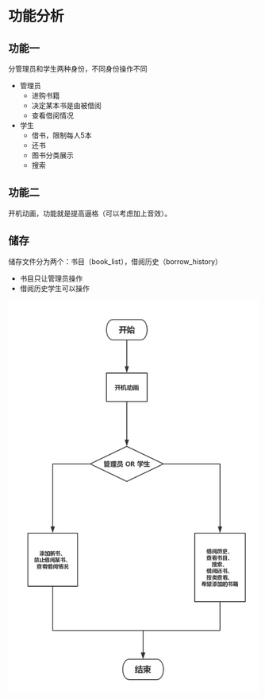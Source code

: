 # 功能分析

## 功能一

分管理员和学生两种身份，不同身份操作不同
+   管理员
    +   进购书籍
    +   决定某本书是由被借阅
    +   查看借阅情况
+   学生
    +   借书，限制每人5本
    +   还书
    +   图书分类展示
    +   搜索

## 功能二

开机动画，功能就是提高逼格（可以考虑加上音效）。

## 储存

储存文件分为两个：书目（book_list），借阅历史（borrow_history）
+   书目只让管理员操作
+   借阅历史学生可以操作

![](img1.png)
